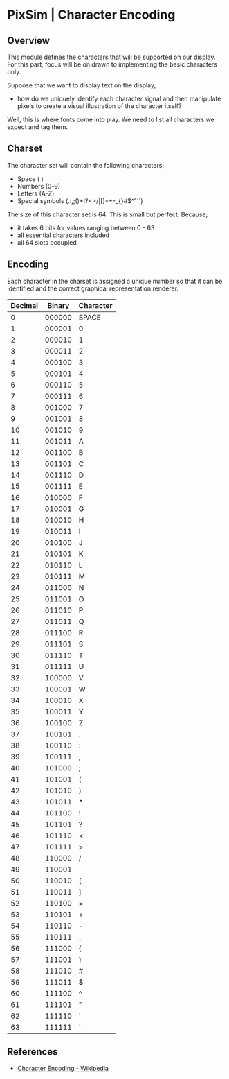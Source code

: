 # PixSim | Character Encoding

## Overview

This module defines the characters that will be supported on our display. For this part, focus will be on drawn to implementing the basic characters only.

Suppose that we want to display text on the display;
- how do we uniquely identify each character signal and then manipulate pixels to create a visual illustration of the character itself?

Well, this is where fonts come into play. We need to list all characters we expect and tag them.

## Charset

The character set will contain the following characters;
- Space ( )
- Numbers (0-9)
- Letters (A-Z)
- Special symbols (.:,;()*!?<>/|[]=+-_{}#$^"'`)

The size of this character set is 64. This is small but perfect.
Because;
- it takes 6 bits for values ranging between 0 - 63
- all essential characters included
- all 64 slots occupied

## Encoding

Each character in the charset is assigned a unique number so that it can be identified and the correct graphical representation renderer.

| Decimal	| Binary	| Character |
|-----------|-----------|-----------|
| 0			| 000000	| SPACE		|
| 1			| 000001	| 0			|
| 2			| 000010	| 1			|
| 3			| 000011	| 2			|
| 4			| 000100	| 3			|
| 5			| 000101	| 4			|
| 6			| 000110	| 5			|
| 7			| 000111	| 6			|
| 8			| 001000	| 7			|
| 9			| 001001	| 8			|
| 10		| 001010	| 9			|
| 11		| 001011	| A			|
| 12		| 001100	| B			|
| 13		| 001101	| C			|
| 14		| 001110	| D			|
| 15		| 001111	| E			|
| 16		| 010000	| F			|
| 17		| 010001	| G			|
| 18		| 010010	| H			|
| 19		| 010011	| I			|
| 20		| 010100	| J			|
| 21		| 010101	| K			|
| 22		| 010110	| L			|
| 23		| 010111	| M			|
| 24		| 011000	| N			|
| 25		| 011001	| O			|
| 26		| 011010	| P			|
| 27		| 011011	| Q			|
| 28		| 011100	| R			|
| 29		| 011101	| S			|
| 30		| 011110	| T			|
| 31		| 011111	| U			|
| 32		| 100000	| V			|
| 33		| 100001	| W			|
| 34		| 100010	| X			|
| 35		| 100011	| Y			|
| 36		| 100100	| Z			|
| 37		| 100101	| .			|
| 38		| 100110	| :			|
| 39		| 100111	| ,			|
| 40		| 101000	| ;			|
| 41		| 101001	| (			|
| 42		| 101010	| )			|
| 43		| 101011	| *			|
| 44		| 101100	| !			|
| 45		| 101101	| ?			|
| 46		| 101110	| <			|
| 47		| 101111	| >			|
| 48		| 110000	| /			|
| 49		| 110001	| |			|
| 50		| 110010	| [			|
| 51		| 110011	| ]			|
| 52		| 110100	| =			|
| 53		| 110101	| +			|
| 54		| 110110	| -			|
| 55		| 110111	| _			|
| 56		| 111000	| {			|
| 57		| 111001	| }			|
| 58		| 111010	| #			|
| 59		| 111011	| $			|
| 60		| 111100	| ^			|
| 61		| 111101	| "			|
| 62		| 111110	| '			|
| 63		| 111111	| `			|

## References

- [Character Encoding - Wikipedia](https://wikipedia.org/wiki/Character_encoding)
